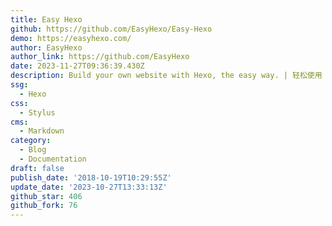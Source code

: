 ```yaml
---
title: Easy Hexo
github: https://github.com/EasyHexo/Easy-Hexo
demo: https://easyhexo.com/
author: EasyHexo
author_link: https://github.com/EasyHexo
date: 2023-11-27T09:36:39.430Z
description: Build your own website with Hexo, the easy way. | 轻松使用 Hexo 建站。
ssg:
  - Hexo
css:
  - Stylus
cms:
  - Markdown
category:
  - Blog
  - Documentation
draft: false
publish_date: '2018-10-19T10:29:55Z'
update_date: '2023-10-27T13:33:13Z'
github_star: 406
github_fork: 76
---
```

